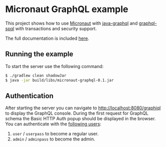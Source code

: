 # Micronaut GraphQL example

This project shows how to use [Micronaut](https://micronaut.io) with [java-graphql](https://github.com/graphql-java/graphql-java) and [graphql-spql](https://github.com/leangen/graphql-spqr) with transactions and security support.

The full documentation is included [here](http://lifeinide.com/post/2019-04-15-micronaut-graphql-with-transaction-and-security-support/).

## Running the example

To start the server use the following command:

```bash
$ ./gradlew clean shadowJar
$ java -jar build/libs/micronaut-graphql-0.1.jar
```

## Authentication

After starting the server you can navigate to [http://localhost:8080/graphiql](http://localhost:8080/graphiql) to display the GraphQL console. During the first request for GraphQL schema the Basic HTTP Auth popup should be displayed in the browser. You can authenticate with the [following users](src/main/java/com/lifeinide/micronaut/auth/AuthenticationProvider.java):

1. `user` / `userpass` to become a regular user.
1. `admin` / `adminpass` to become the admin.
